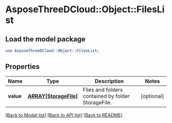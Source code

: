 # AsposeThreeDCloud::Object::FilesList

## Load the model package
```perl
use AsposeThreeDCloud::Object::FilesList;
```

## Properties
Name | Type | Description | Notes
------------ | ------------- | ------------- | -------------
**value** | [**ARRAY[StorageFile]**](StorageFile.md) | Files and folders contained by folder StorageFile. | [optional] 

[[Back to Model list]](../README.md#documentation-for-models) [[Back to API list]](../README.md#documentation-for-api-endpoints) [[Back to README]](../README.md)


